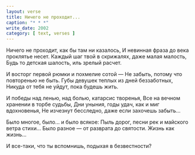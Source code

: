 ```yaml
---
layout: verse
title: Ничего не проходит...
caption: "* * *"
write_date: 2002
category: [ text, verses ]
---
```

Ничего не проходит,
    как бы там ни казалось,
И невинная фраза
    до века проклятье несет.
Каждый шаг твой в скрижалях,
    даже малая малость,
Будь то детская шалость,
    иль зрелый расчет.

И восторг первой рюмки
    и похмелие сотой —
Не забыть, потому что
    повторенью не быть.
Губы девушек теплых
    из дней беззаботных,
Никуда от тебя не уйдут,
    пока будешь жить.

И победы над ленью,
    над болью,
        катарсис творенья,
Все на вечном хранении
    в торбе судьбы,
Дни уныния, годы удач,
    как и миг вдохновенья,
Не изчезнут бесследно,
    даже если захочешь
        забыть...

Было многое, было...
    и было всякое:
Пыль дорог,
    песни рек
        и майского ветра стихи...
Было разное —
    от разврата до святости.
Жизнь как жизнь...

И все-таки,
    что ты вспомнишь,
        подыхая в безвестности?
